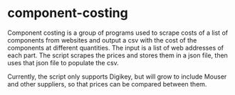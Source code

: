 # component-costing

Component costing is a group of programs used to scrape costs of a list of components from websites and output a csv with the 
cost of the components at different quantities. The input is a list of web addresses of each part. The script scrapes the prices
and stores them in a json file, then uses that json file to populate the csv.

Currently, the script only supports Digikey, but will grow to include Mouser and other suppliers, so that prices can be compared
between them.
